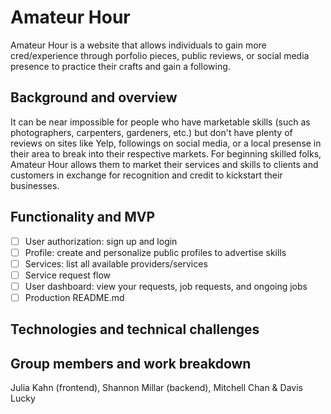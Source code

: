 # Amateur Hour

Amateur Hour is a website that allows individuals to gain more cred/experience through porfolio pieces, public reviews, or social media presence to practice their crafts and gain a following.

## Background and overview

It can be near impossible for people who have marketable skills (such as photographers, carpenters, gardeners, etc.) but don't have plenty of reviews on sites like Yelp, followings on social media, or a local presense in their area to break into their respective markets. For beginning skilled folks, Amateur Hour allows them to market their services and skills to clients and customers in exchange for recognition and credit to kickstart their businesses.

## Functionality and MVP

- [ ] User authorization: sign up and login
- [ ] Profile: create and personalize public profiles to advertise skills 
- [ ] Services: list all available providers/services 
- [ ] Service request flow
- [ ] User dashboard: view your requests, job requests, and ongoing jobs
- [ ] Production README.md

## Technologies and technical challenges

## Group members and work breakdown

Julia Kahn (frontend), Shannon Millar (backend), Mitchell Chan & Davis Lucky


